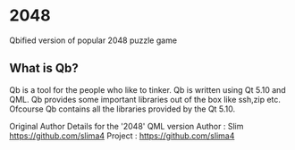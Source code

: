 # 2048
Qbified version of popular 2048 puzzle game

What is Qb?
------------------------------------------
Qb is a tool for the people who like to tinker.
Qb is written using Qt 5.10 and QML.
Qb provides some important libraries out of the box like ssh,zip etc.
Ofcourse Qb contains all the libraries provided by the Qt 5.10.


Original Author Details for the '2048' QML version 
Author  : Slim <https://github.com/slima4>
Project : https://github.com/slima4
